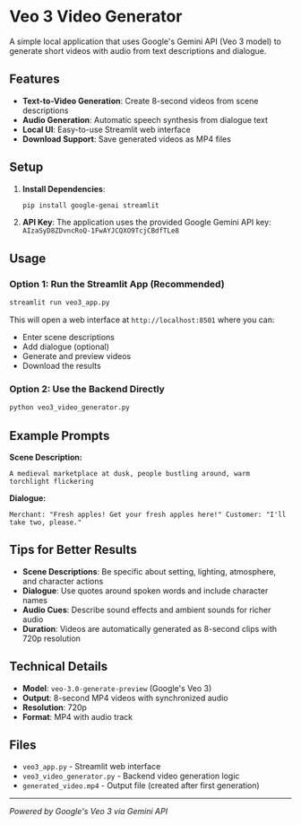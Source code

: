 # Veo 3 Video Generator

A simple local application that uses Google's Gemini API (Veo 3 model) to generate short videos with audio from text descriptions and dialogue.

## Features

- **Text-to-Video Generation**: Create 8-second videos from scene descriptions
- **Audio Generation**: Automatic speech synthesis from dialogue text
- **Local UI**: Easy-to-use Streamlit web interface
- **Download Support**: Save generated videos as MP4 files

## Setup

1. **Install Dependencies**:
   ```bash
   pip install google-genai streamlit
   ```

2. **API Key**: The application uses the provided Google Gemini API key: `AIzaSyD8ZDvncRoQ-1FwAYJCQXO9TcjCBdfTLe8`

## Usage

### Option 1: Run the Streamlit App (Recommended)
```bash
streamlit run veo3_app.py
```

This will open a web interface at `http://localhost:8501` where you can:
- Enter scene descriptions
- Add dialogue (optional)
- Generate and preview videos
- Download the results

### Option 2: Use the Backend Directly
```bash
python veo3_video_generator.py
```

## Example Prompts

**Scene Description:**
```
A medieval marketplace at dusk, people bustling around, warm torchlight flickering
```

**Dialogue:**
```
Merchant: "Fresh apples! Get your fresh apples here!" Customer: "I'll take two, please."
```

## Tips for Better Results

- **Scene Descriptions**: Be specific about setting, lighting, atmosphere, and character actions
- **Dialogue**: Use quotes around spoken words and include character names
- **Audio Cues**: Describe sound effects and ambient sounds for richer audio
- **Duration**: Videos are automatically generated as 8-second clips with 720p resolution

## Technical Details

- **Model**: `veo-3.0-generate-preview` (Google's Veo 3)
- **Output**: 8-second MP4 videos with synchronized audio
- **Resolution**: 720p
- **Format**: MP4 with audio track

## Files

- `veo3_app.py` - Streamlit web interface
- `veo3_video_generator.py` - Backend video generation logic
- `generated_video.mp4` - Output file (created after first generation)

---

*Powered by Google's Veo 3 via Gemini API*